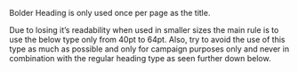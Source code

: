 Bolder Heading is only used once per page as the title.

Due to losing it’s readability when used in smaller sizes the main rule is to use the below type only from 40pt to 64pt. Also, try to avoid the use of this type as much as possible and only for campaign purposes only and never in combination with the regular heading type as seen further down below.
